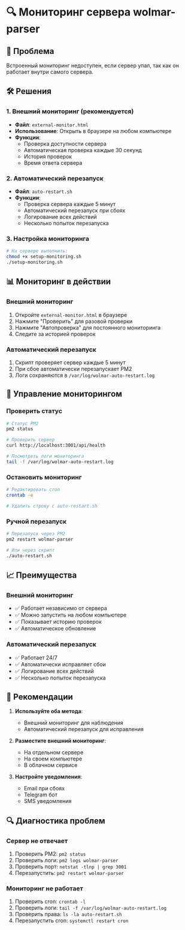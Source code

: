 # 🔍 Мониторинг сервера wolmar-parser

## 🚨 Проблема
Встроенный мониторинг недоступен, если сервер упал, так как он работает внутри самого сервера.

## 🛠️ Решения

### 1. Внешний мониторинг (рекомендуется)
- **Файл**: `external-monitor.html`
- **Использование**: Открыть в браузере на любом компьютере
- **Функции**:
  - Проверка доступности сервера
  - Автоматическая проверка каждые 30 секунд
  - История проверок
  - Время ответа сервера

### 2. Автоматический перезапуск
- **Файл**: `auto-restart.sh`
- **Функции**:
  - Проверка сервера каждые 5 минут
  - Автоматический перезапуск при сбоях
  - Логирование всех действий
  - Несколько попыток перезапуска

### 3. Настройка мониторинга
```bash
# На сервере выполнить:
chmod +x setup-monitoring.sh
./setup-monitoring.sh
```

## 📊 Мониторинг в действии

### Внешний мониторинг
1. Откройте `external-monitor.html` в браузере
2. Нажмите "Проверить" для разовой проверки
3. Нажмите "Автопроверка" для постоянного мониторинга
4. Следите за историей проверок

### Автоматический перезапуск
1. Скрипт проверяет сервер каждые 5 минут
2. При сбое автоматически перезапускает PM2
3. Логи сохраняются в `/var/log/wolmar-auto-restart.log`

## 🔧 Управление мониторингом

### Проверить статус
```bash
# Статус PM2
pm2 status

# Проверить сервер
curl http://localhost:3001/api/health

# Посмотреть логи мониторинга
tail -f /var/log/wolmar-auto-restart.log
```

### Остановить мониторинг
```bash
# Редактировать cron
crontab -e

# Удалить строку с auto-restart.sh
```

### Ручной перезапуск
```bash
# Перезапуск через PM2
pm2 restart wolmar-parser

# Или через скрипт
./auto-restart.sh
```

## 📈 Преимущества

### Внешний мониторинг
- ✅ Работает независимо от сервера
- ✅ Можно запустить на любом компьютере
- ✅ Показывает историю проверок
- ✅ Автоматическое обновление

### Автоматический перезапуск
- ✅ Работает 24/7
- ✅ Автоматически исправляет сбои
- ✅ Логирование всех действий
- ✅ Несколько попыток перезапуска

## 🚀 Рекомендации

1. **Используйте оба метода**:
   - Внешний мониторинг для наблюдения
   - Автоматический перезапуск для исправления

2. **Разместите внешний мониторинг**:
   - На отдельном сервере
   - На своем компьютере
   - В облачном сервисе

3. **Настройте уведомления**:
   - Email при сбоях
   - Telegram бот
   - SMS уведомления

## 🔍 Диагностика проблем

### Сервер не отвечает
1. Проверить PM2: `pm2 status`
2. Проверить логи: `pm2 logs wolmar-parser`
3. Проверить порт: `netstat -tlnp | grep 3001`
4. Перезапустить: `pm2 restart wolmar-parser`

### Мониторинг не работает
1. Проверить cron: `crontab -l`
2. Проверить логи: `tail -f /var/log/wolmar-auto-restart.log`
3. Проверить права: `ls -la auto-restart.sh`
4. Перезапустить cron: `systemctl restart cron`
